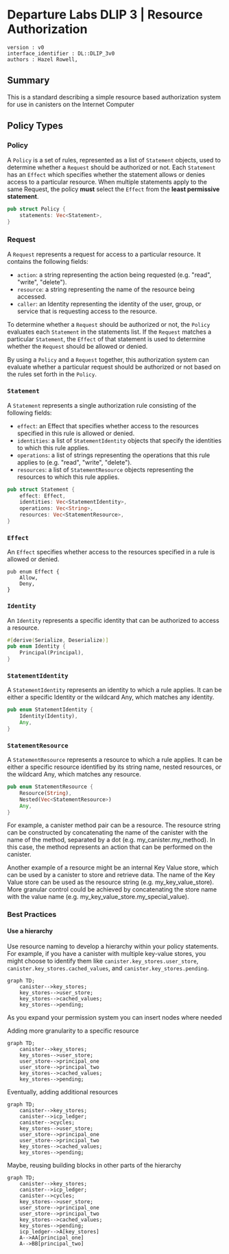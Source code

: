 # Departure Labs DLIP 3 | Resource Authorization

```
version : v0
interface_identifier : DL::DLIP_3v0
authors : Hazel Rowell,
```

## Summary
This is a standard describing a simple resource based authorization system for use in canisters on the Internet Computer

## Policy Types

### Policy
A `Policy` is a set of rules, represented as a list of `Statement` objects, used to determine whether a `Request` should be authorized or not. Each `Statement` has an `Effect` which specifies whether the statement allows or denies access to a particular resource. When multiple statements apply to the same Request, the policy **must** select the `Effect` from the __least permissive statement__.

```rust
pub struct Policy {
    statements: Vec<Statement>,
}
```

### Request

A `Request` represents a request for access to a particular resource. It contains the following fields:

- `action`: a string representing the action being requested (e.g. "read", "write", "delete").
- `resource`: a string representing the name of the resource being accessed.
- `caller`: an Identity representing the identity of the user, group, or service that is requesting access to the resource.

To determine whether a `Request` should be authorized or not, the `Policy` evaluates each `Statement` in the statements list. If the `Request` matches a particular `Statement`, the `Effect` of that statement is used to determine whether the `Request` should be allowed or denied.

By using a `Policy` and a `Request` together, this authorization system can evaluate whether a particular request should be authorized or not based on the rules set forth in the `Policy`.

### `Statement`

A `Statement` represents a single authorization rule consisting of the following fields:

- `effect`: an Effect that specifies whether access to the
resources specified in this rule is allowed or denied.
- `identities`: a list of `StatementIdentity` objects that specify the identities to which this rule applies.
- `operations`: a list of strings representing the operations that this rule applies to (e.g. "read", "write", "delete").
- `resources`: a list of `StatementResource` objects representing the resources to which this rule applies.

```rust
pub struct Statement {
    effect: Effect,
    identities: Vec<StatementIdentity>,
    operations: Vec<String>,
    resources: Vec<StatementResource>,
}
```

### `Effect`

An `Effect` specifies whether access to the resources specified in a rule is allowed or denied.

```
pub enum Effect {
    Allow,
    Deny,
}
```

### `Identity`

An `Identity` represents a specific identity that can be authorized to access a resource.

```rust
#[derive(Serialize, Deserialize)]
pub enum Identity {
    Principal(Principal),
}
```

### `StatementIdentity`

A `StatementIdentity` represents an identity to which a rule applies. It can be either a specific Identity or the wildcard Any, which matches any identity.


```rust
pub enum StatementIdentity {
    Identity(Identity),
    Any,
}
```

### `StatementResource`

A `StatementResource` represents a resource to which a rule applies. It can be either a specific resource identified by its string name, nested resources, or the wildcard Any, which matches any resource.

```rust
pub enum StatementResource {
    Resource(String),
    Nested(Vec<StatementResource>)
    Any,
}
```

For example, a canister method pair can be a resource. The resource string can be constructed by concatenating the name of the canister with the name of the method, separated by a dot (e.g. my_canister.my_method). In this case, the method represents an action that can be performed on the canister.

Another example of a resource might be an internal Key Value store, which can be used by a canister to store and retrieve data. The name of the Key Value store can be used as the resource string (e.g. my_key_value_store). More granular control could be achieved by concatenating the store name with the value name (e.g. my_key_value_store.my_special_value).

### Best Practices

#### Use a hierarchy

Use resource naming to develop a hierarchy within your policy statements. For example, if you have a canister with multiple key-value stores, you might choose to identify them like `canister.key_stores.user_store`, `canister.key_stores.cached_values`, and `canister.key_stores.pending`.

```mermaid
graph TD;
    canister-->key_stores;
    key_stores-->user_store;
    key_stores-->cached_values;
    key_stores-->pending;
```

As you expand your permission system you can insert nodes where needed

Adding more granularity to a specific resource
```mermaid
graph TD;
    canister-->key_stores;
    key_stores-->user_store;
    user_store-->principal_one
    user_store-->principal_two
    key_stores-->cached_values;
    key_stores-->pending;
```

Eventually, adding additional resources
```mermaid
graph TD;
    canister-->key_stores;
    canister-->icp_ledger;
    canister-->cycles;
    key_stores-->user_store;
    user_store-->principal_one
    user_store-->principal_two
    key_stores-->cached_values;
    key_stores-->pending;
```

Maybe, reusing building blocks in other parts of the hierarchy
```mermaid
graph TD;
    canister-->key_stores;
    canister-->icp_ledger;
    canister-->cycles;
    key_stores-->user_store;
    user_store-->principal_one
    user_store-->principal_two
    key_stores-->cached_values;
    key_stores-->pending;
    icp_ledger-->A[key_stores]
    A-->AA[principal_one]
    A-->BB[principal_two]
```


















